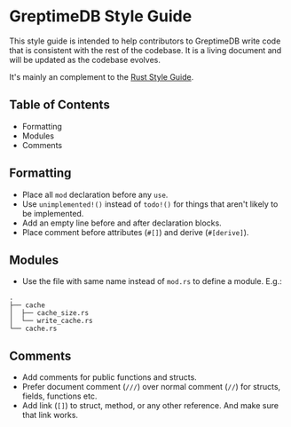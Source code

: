 # GreptimeDB Style Guide

This style guide is intended to help contributors to GreptimeDB write code that is consistent with the rest of the codebase. It is a living document and will be updated as the codebase evolves.

It's mainly an complement to the [Rust Style Guide](https://pingcap.github.io/style-guide/rust/).

## Table of Contents

- Formatting
- Modules
- Comments

## Formatting

- Place all `mod` declaration before any `use`.
- Use `unimplemented!()` instead of `todo!()` for things that aren't likely to be implemented.
- Add an empty line before and after declaration blocks.
- Place comment before attributes (`#[]`) and derive (`#[derive]`).

## Modules

- Use the file with same name instead of `mod.rs` to define a module. E.g.:

```
.
├── cache
│  ├── cache_size.rs
│  └── write_cache.rs
└── cache.rs
```

## Comments

- Add comments for public functions and structs.
- Prefer document comment (`///`) over normal comment (`//`) for structs, fields, functions etc.
- Add link (`[]`) to struct, method, or any other reference. And make sure that link works.
